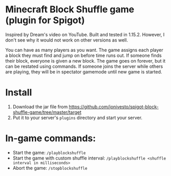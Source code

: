 # Minecraft Block Shuffle game (plugin for Spigot)
Inspired by Dream's video on YouTube. Built and tested in 1.15.2. However, I don't see why it would not work on other versions as well.

You can have as many players as you want. The game assigns each player a block they must find and jump on before time runs out. If someone finds their block, everyone is given a new block. The game goes on forever, but it can be restated using commands. If someone joins the server while others are playing, they will be in spectator gamemode until new game is started.

# Install
1. Download the jar file from https://github.com/jonivesto/spigot-block-shuffle-game/tree/master/target
2. Put it to your server's `plugins` directory and start your server.

# In-game commands:
- Start the game: `/playblockshuffle`
- Start the game with custom shuffle interval: `/playblockshuffle <shuffle interval in milliseconds>`
- Abort the game: `/stopblockshuffle`

